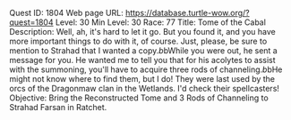 Quest ID: 1804
Web page URL: https://database.turtle-wow.org/?quest=1804
Level: 30
Min Level: 30
Race: 77
Title: Tome of the Cabal
Description: Well, ah, it's hard to let it go. But you found it, and you have more important things to do with it, of course. Just, please, be sure to mention to Strahad that I wanted a copy.$b$bWhile you were out, he sent a message for you. He wanted me to tell you that for his acolytes to assist with the summoning, you'll have to acquire three rods of channeling.$b$bHe might not know where to find them, but I do! They were last used by the orcs of the Dragonmaw clan in the Wetlands. I'd check their spellcasters!
Objective: Bring the Reconstructed Tome and 3 Rods of Channeling to Strahad Farsan in Ratchet.
